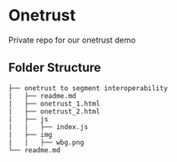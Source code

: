 # Onetrust

Private repo for our onetrust demo

## Folder Structure

```
├── onetrust to segment interoperability
|   ├── readme.md
|   ├── onetrust_1.html
|   ├── onetrust_2.html
|   ├── js
|   |   ├── index.js
|   ├── img
|   |   ├── wbg.png
└── readme.md
```
